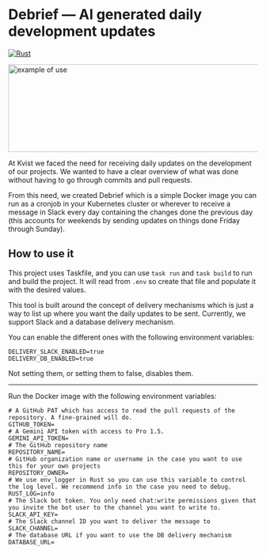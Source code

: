 # Debrief — AI generated daily development updates

[![Rust](https://github.com/kvist-no/debrief/actions/workflows/ci.yaml/badge.svg)](https://github.com/kvist-no/debrief/actions/workflows/ci.yaml)

<img width="720" height="177" alt="example of use" src="https://github.com/user-attachments/assets/078a6a12-a123-4977-8fd9-260d23f4a1a2" />

At Kvist we faced the need for receiving daily updates on the development of our projects. We wanted to have a clear overview of what was done without having to go through commits and pull requests.

From this need, we created Debrief which is a simple Docker image you can run as a cronjob in your Kubernetes cluster or wherever to receive a message in Slack every day containing the changes done the previous day (this accounts for weekends by sending updates on things done Friday through Sunday).

## How to use it

This project uses Taskfile, and you can use `task run` and `task build` to run and build the project. It will read from `.env` so create that file and populate it with the desired values.

This tool is built around the concept of delivery mechanisms which is just a
way to list up where you want the daily updates to be sent. Currently, we support Slack and a database delivery mechanism.

You can enable the different ones with the following environment variables:

```env
DELIVERY_SLACK_ENABLED=true
DELIVERY_DB_ENABLED=true
```

Not setting them, or setting them to false, disables them.

---

Run the Docker image with the following environment variables:

```env
# A GitHub PAT which has access to read the pull requests of the repository. A fine-grained will do.
GITHUB_TOKEN=
# A Gemini API token with access to Pro 1.5.
GEMINI_API_TOKEN=
# The GitHub repository name
REPOSITORY_NAME=
# GitHub organization name or username in the case you want to use this for your own projects
REPOSITORY_OWNER=
# We use env_logger in Rust so you can use this variable to control the log level. We recommend info in the case you need to debug.
RUST_LOG=info
# The Slack bot token. You only need chat:write permissions given that you invite the bot user to the channel you want to write to.
SLACK_API_KEY=
# The Slack channel ID you want to deliver the message to
SLACK_CHANNEL=
# The database URL if you want to use the DB delivery mechanism
DATABASE_URL=
```
